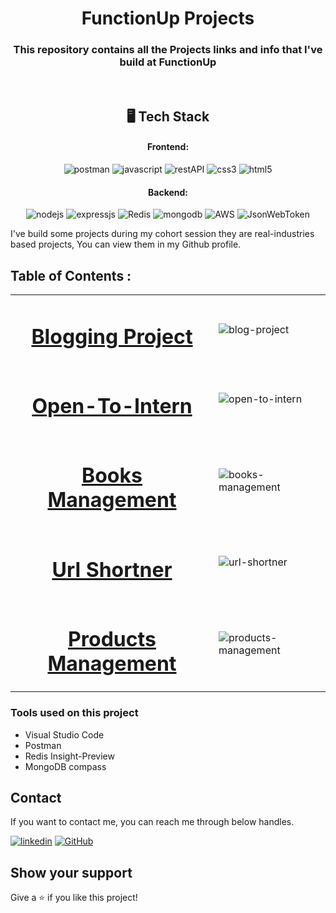 <h1 align="center">FunctionUp Projects</h1>

<h3 align="center">This repository contains all the Projects links and info that I've build at FunctionUp</h3>

<br />

<h2 align="center">🖥️ Tech Stack</h2>


<h4 align="center">Frontend:</h4>

<p align="center">
  <img src="https://img.shields.io/badge/Postman-FF6C37?style=for-the-badge&logo=postman&logoColor=white" alt="postman" />
  <img src="https://img.shields.io/badge/JavaScript-323330?style=for-the-badge&logo=javascript&logoColor=F7DF1E" alt="javascript" />
  <img src="https://img.shields.io/badge/Rest_API-02303A?style=for-the-badge&logo=react-router&logoColor=white" alt="restAPI" />
  <img src="https://img.shields.io/badge/CSS3-1572B6?style=for-the-badge&logo=css3&logoColor=white" alt="css3" />
  <img src="https://img.shields.io/badge/HTML5-E34F26?style=for-the-badge&logo=html5&logoColor=white" alt="html5" />
</p>


<h4 align="center">Backend:</h4>

<p align="center">
  <img src="https://img.shields.io/badge/Node.js-339933?style=for-the-badge&logo=nodedotjs&logoColor=white" alt="nodejs" />
  <img src="https://img.shields.io/badge/Express.js-000000?style=for-the-badge&logo=express&logoColor=white" alt="expressjs" />
  <img src="https://img.shields.io/badge/redis-%23DD0031.svg?style=for-the-badge&logo=redis&logoColor=white" alt="Redis" />
  <img src="https://img.shields.io/badge/MongoDB-4EA94B?style=for-the-badge&logo=mongodb&logoColor=white" alt="mongodb" />
  <img src="https://img.shields.io/badge/AWS-%23FF9900.svg?style=for-the-badge&logo=amazon-aws&logoColor=white" alt="AWS" />
  <img src="https://img.shields.io/badge/JWT-000000?style=for-the-badge&logo=JSON%20web%20tokens&logoColor=white" alt="JsonWebToken" />
</p>

I've build some projects during my cohort session they are real-industries based projects, You can view them in my Github profile.

## Table of Contents :
<table>
  <tr>
    <td><h1 align="center"><a href="https://github.com/neerajap-01/Blog-Project">Blogging Project</a></h1></td>
    <td><img src="https://user-images.githubusercontent.com/88912160/176385454-b5333437-5908-4bba-b3db-ada91459e93c.png" alt="blog-project" /></td>
  </tr>
  <tr>
    <td><h1 align="center"><a href="https://github.com/neerajap-01/Open-to-intern">Open-To-Intern</a></h1></td>
    <td><img src="https://user-images.githubusercontent.com/88912160/176389661-c2c0fa09-09f0-432a-b4f9-880555342c9f.png" alt="open-to-intern" /></td>
  </tr>
  <tr>
    <td><h1 align="center"><a href="https://github.com/neerajap-01/Books-Management">Books Management</a></h1></td>
    <td><img src="https://user-images.githubusercontent.com/88912160/176390372-5d47c05f-bed9-46ff-b3ef-a4fc1e4076f2.png" alt="books-management" /></td>
  </tr>
  <tr>
    <td><h1 align="center"><a href="https://github.com/neerajap-01/Url-Shortner">Url Shortner</a></h1></td>
    <td><img src="https://user-images.githubusercontent.com/88912160/176390956-780c4fca-693c-4e21-9efe-309d7105a523.png" alt="url-shortner" /></td>
  </tr>
    <td><h1 align="center"><a href="https://github.com/neerajap-01/Products-Management">Products Management</a></h1></td>
    <td><img src="https://user-images.githubusercontent.com/88912160/176391653-e44b333d-30bf-48d3-9129-8487f7b0559b.png" alt="products-management" /></td>
  </tr>
</table>

  ### Tools used on this project

- Visual Studio Code
- Postman
- Redis Insight-Preview
- MongoDB compass


## Contact

If you want to contact me, you can reach me through below handles.

[![linkedin](https://img.shields.io/badge/Neeraj_Pal-0077B5?style=for-the-badge&logo=linkedin&logoColor=white)](https://www.linkedin.com/in/neeraj-palnj/)
[![GitHub](https://img.shields.io/badge/Neeraj_Pal-20232A?style=for-the-badge&logo=Github&logoColor=white)](https://github.com/neerajap-01)

## Show your support

Give a ⭐️ if you like this project!
